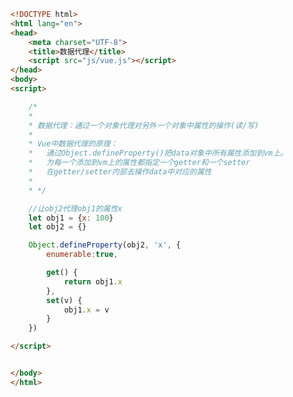 
<BlogInfo title="8.数据代理" author="白日梦想猿" pv=0 read_times=0 pre_cost_time=0分32秒 category="vue学习" tag_list="['vue学习']" create_time="2023.01.01 19:40:32" update_time="2023.01.02 12:59:58" />

```html
<!DOCTYPE html>
<html lang="en">
<head>
    <meta charset="UTF-8">
    <title>数据代理</title>
    <script src="js/vue.js"></script>
</head>
<body>
<script>

    /*
    *
    * 数据代理：通过一个对象代理对另外一个对象中属性的操作(读/写)
    *
    * Vue中数据代理的原理：
    *   通过Object.defineProperty()把data对象中所有属性添加到vm上。
    *   为每一个添加到vm上的属性都指定一个getter和一个setter
    *   在getter/setter内部去操作data中对应的属性
    *
    * */

    //让obj2代理obj1的属性x
    let obj1 = {x: 100}
    let obj2 = {}

    Object.defineProperty(obj2, 'x', {
        enumerable:true,

        get() {
            return obj1.x
        },
        set(v) {
            obj1.x = v
        }
    })

</script>


</body>
</html>
```
